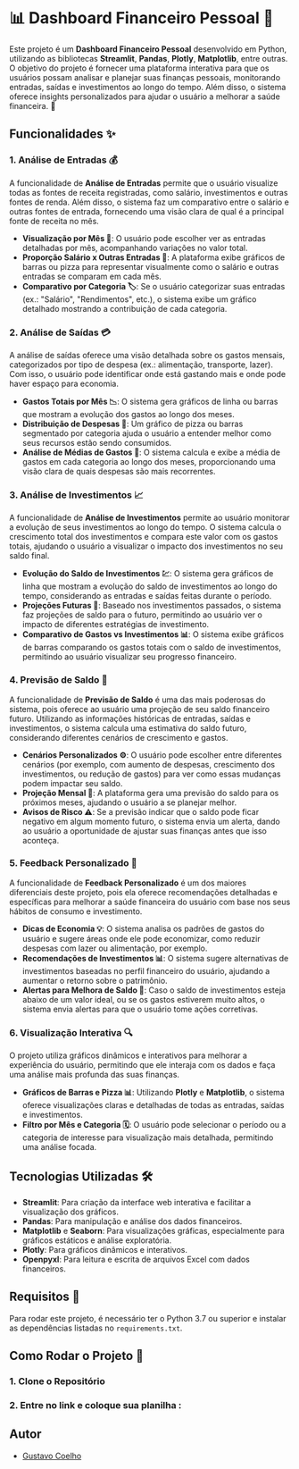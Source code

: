 # 📊 Dashboard Financeiro Pessoal 💸

Este projeto é um **Dashboard Financeiro Pessoal** desenvolvido em Python, utilizando as bibliotecas **Streamlit**, **Pandas**, **Plotly**, **Matplotlib**, entre outras. O objetivo do projeto é fornecer uma plataforma interativa para que os usuários possam analisar e planejar suas finanças pessoais, monitorando entradas, saídas e investimentos ao longo do tempo. Além disso, o sistema oferece insights personalizados para ajudar o usuário a melhorar a saúde financeira. 🚀

## Funcionalidades ✨

### 1. **Análise de Entradas 💰**
A funcionalidade de **Análise de Entradas** permite que o usuário visualize todas as fontes de receita registradas, como salário, investimentos e outras fontes de renda. Além disso, o sistema faz um comparativo entre o salário e outras fontes de entrada, fornecendo uma visão clara de qual é a principal fonte de receita no mês.

- **Visualização por Mês 📅**: O usuário pode escolher ver as entradas detalhadas por mês, acompanhando variações no valor total.
- **Proporção Salário x Outras Entradas 💼**: A plataforma exibe gráficos de barras ou pizza para representar visualmente como o salário e outras entradas se comparam em cada mês.
- **Comparativo por Categoria 🏷️**: Se o usuário categorizar suas entradas (ex.: "Salário", "Rendimentos", etc.), o sistema exibe um gráfico detalhado mostrando a contribuição de cada categoria.

### 2. **Análise de Saídas 💳**
A análise de saídas oferece uma visão detalhada sobre os gastos mensais, categorizados por tipo de despesa (ex.: alimentação, transporte, lazer). Com isso, o usuário pode identificar onde está gastando mais e onde pode haver espaço para economia.

- **Gastos Totais por Mês 📉**: O sistema gera gráficos de linha ou barras que mostram a evolução dos gastos ao longo dos meses.
- **Distribuição de Despesas 🛒**: Um gráfico de pizza ou barras segmentado por categoria ajuda o usuário a entender melhor como seus recursos estão sendo consumidos.
- **Análise de Médias de Gastos 💸**: O sistema calcula e exibe a média de gastos em cada categoria ao longo dos meses, proporcionando uma visão clara de quais despesas são mais recorrentes.

### 3. **Análise de Investimentos 📈**
A funcionalidade de **Análise de Investimentos** permite ao usuário monitorar a evolução de seus investimentos ao longo do tempo. O sistema calcula o crescimento total dos investimentos e compara este valor com os gastos totais, ajudando o usuário a visualizar o impacto dos investimentos no seu saldo final.

- **Evolução do Saldo de Investimentos 💹**: O sistema gera gráficos de linha que mostram a evolução do saldo de investimentos ao longo do tempo, considerando as entradas e saídas feitas durante o período.
- **Projeções Futuras 🔮**: Baseado nos investimentos passados, o sistema faz projeções de saldo para o futuro, permitindo ao usuário ver o impacto de diferentes estratégias de investimento.
- **Comparativo de Gastos vs Investimentos 📊**: O sistema exibe gráficos de barras comparando os gastos totais com o saldo de investimentos, permitindo ao usuário visualizar seu progresso financeiro.

### 4. **Previsão de Saldo 🔮**
A funcionalidade de **Previsão de Saldo** é uma das mais poderosas do sistema, pois oferece ao usuário uma projeção de seu saldo financeiro futuro. Utilizando as informações históricas de entradas, saídas e investimentos, o sistema calcula uma estimativa do saldo futuro, considerando diferentes cenários de crescimento e gastos.

- **Cenários Personalizados ⚙️**: O usuário pode escolher entre diferentes cenários (por exemplo, com aumento de despesas, crescimento dos investimentos, ou redução de gastos) para ver como essas mudanças podem impactar seu saldo.
- **Projeção Mensal 📅**: A plataforma gera uma previsão do saldo para os próximos meses, ajudando o usuário a se planejar melhor.
- **Avisos de Risco ⚠️**: Se a previsão indicar que o saldo pode ficar negativo em algum momento futuro, o sistema envia um alerta, dando ao usuário a oportunidade de ajustar suas finanças antes que isso aconteça.

### 5. **Feedback Personalizado 📝**
A funcionalidade de **Feedback Personalizado** é um dos maiores diferenciais deste projeto, pois ela oferece recomendações detalhadas e específicas para melhorar a saúde financeira do usuário com base nos seus hábitos de consumo e investimento.

- **Dicas de Economia 💡**: O sistema analisa os padrões de gastos do usuário e sugere áreas onde ele pode economizar, como reduzir despesas com lazer ou alimentação, por exemplo.
- **Recomendações de Investimentos 📊**: O sistema sugere alternativas de investimentos baseadas no perfil financeiro do usuário, ajudando a aumentar o retorno sobre o patrimônio.
- **Alertas para Melhora de Saldo 🚨**: Caso o saldo de investimentos esteja abaixo de um valor ideal, ou se os gastos estiverem muito altos, o sistema envia alertas para que o usuário tome ações corretivas.

### 6. **Visualização Interativa 🔍**
O projeto utiliza gráficos dinâmicos e interativos para melhorar a experiência do usuário, permitindo que ele interaja com os dados e faça uma análise mais profunda das suas finanças.

- **Gráficos de Barras e Pizza 📊**: Utilizando **Plotly** e **Matplotlib**, o sistema oferece visualizações claras e detalhadas de todas as entradas, saídas e investimentos.
- **Filtro por Mês e Categoria 🗓️**: O usuário pode selecionar o período ou a categoria de interesse para visualização mais detalhada, permitindo uma análise focada.

## Tecnologias Utilizadas 🛠️

- **Streamlit**: Para criação da interface web interativa e facilitar a visualização dos gráficos.
- **Pandas**: Para manipulação e análise dos dados financeiros.
- **Matplotlib** e **Seaborn**: Para visualizações gráficas, especialmente para gráficos estáticos e análise exploratória.
- **Plotly**: Para gráficos dinâmicos e interativos.
- **Openpyxl**: Para leitura e escrita de arquivos Excel com dados financeiros.

## Requisitos 🔧

Para rodar este projeto, é necessário ter o Python 3.7 ou superior e instalar as dependências listadas no `requirements.txt`.

## Como Rodar o Projeto 🚀

### 1. Clone o Repositório
### 2. Entre no link e coloque sua planilha :

## Autor
- [Gustavo Coelho](https://github.com/Gustavo-gcr)
